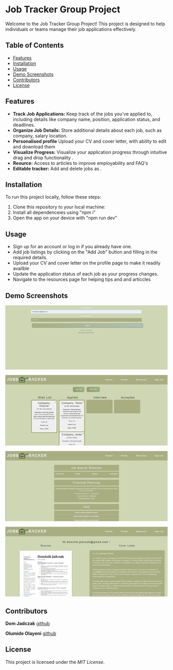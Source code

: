 # Job Tracker Group Project

Welcome to the Job Tracker Group Project! This project is designed to help individuals or teams manage their job applications effectively.

## Table of Contents

- [Features](#features)
- [Installation](#installation)
- [Usage](#usage)
- [Demo Screenshots](#demo-screenshots)
- [Contributors](#contributors)
- [License](#license)

## Features

- **Track Job Applications:** Keep track of the jobs you've applied to, including details like company name, position, application status, and deadlines.
- **Organize Job Details:** Store additional details about each job, such as company, salary location.
- **Personalised profile** Upload your CV and cover letter, with ability to edit and download them
- **Visualize Progress:** Visualize your application progress through intuitive drag and drop functionality .
- **Reource:** Access to articles to improve employability and FAQ's
- **Editable tracker:** Add and delete jobs as .

## Installation

To run this project locally, follow these steps:

1. Clone this repository to your local machine:
2. Install all dependenceies using "npm i"
3. Open the app on your device with "npm run dev"

## Usage 

- Sign up for an account or log in if you already have one.
- Add job listings by clicking on the "Add Job" button and filling in the required details.
- Upload your CV and cover letter on the profile page to make it readily availble 
- Update the application status of each job as your progress changes.
- Navigate to the resources page for helping tips and and articcles 


## Demo Screenshots 
![log in page](./src/resources/login.jpg)

![Tracker page ](./src/resources/tracker.jpg)

![Resources page ](./src/resources/resources.jpg)

![Profile](./src/resources/profile.jpg)

## Contributors

**Dom Jadczak** [github](https://github.com/Dominik-Jad)

**Olumide Olayeni** [github](https://github.com/blackiechan48)



## License


This project is licensed under the *MIT License*.



